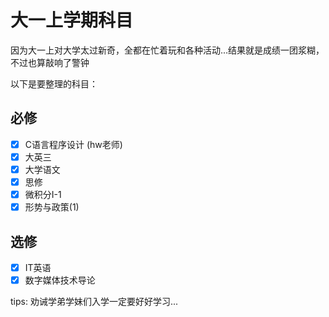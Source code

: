 # 大一上学期科目

因为大一上对大学太过新奇，全都在忙着玩和各种活动...结果就是成绩一团浆糊，不过也算敲响了警钟

以下是要整理的科目：

## 必修

- [x] C语言程序设计 (hw老师)
- [x] 大英三
- [x] 大学语文
- [x] 思修
- [x] 微积分I-1
- [x] 形势与政策(1)

## 选修

- [x] IT英语
- [x] 数字媒体技术导论

tips: 劝诫学弟学妹们入学一定要好好学习...